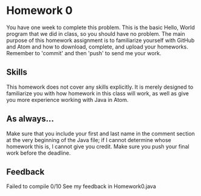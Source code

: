 # Homework 0

You have one week to complete this problem. This is the basic Hello, World program that we did in class, so you should have no problem. The main purpose of this homework assignment is to familiarize yourself with GitHub and Atom and how to download, complete, and upload your homeworks. Remember to 'commit' and then 'push' to send me your work.

## Skills

This homework does not cover any skills explicitly. It is merely designed to familiarize you with how homework in this class will work, as well as give you more experience working with Java in Atom.

## As always...
Make sure that you include your first and last name in the comment section at the very beginning of the Java file; if I cannot determine whose homework this is, I cannot give you credit. Make sure you push your final work before the deadline.

## Feedback
Failed to compile
0/10
See my feedback in Homework0.java
